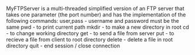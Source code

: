 MyFTPServer is a multi-threaded simplified version of an FTP server that 
takes one parameter (the port number) and has the implementation of the 
following commands: 
  user,pass - username and password must be the same
  pwd       - to print current path
  mkdir 		- to make a new directory in root
  cd        - to change working directory
  get       - to send a file from server 
  put       - to recieve a file from client to root directory
  delete		- delete a file in root directory
  quit		  - end session / close connection
